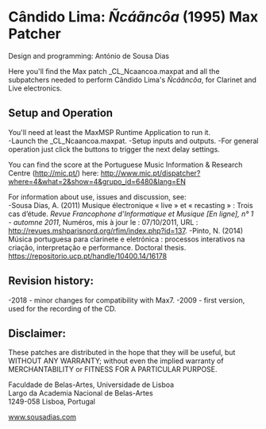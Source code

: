 # Cândido Lima: _Ñcáãncôa_ (1995) Max Patcher
Design and programming: António de Sousa Dias

Here you'll find the Max patch \_CL_Ncaancoa.maxpat and all the subpatchers needed to perform Cândido Lima's _Ñcáãncôa_, for Clarinet and Live electronics.

## Setup and Operation
You'll need at least the MaxMSP Runtime Application to run it.<br>
-Launch the \_CL_Ncaancoa.maxpat.
-Setup inputs and outputs.
-For general operation just click the buttons to trigger the next delay settings.

You can find the score at the Portuguese Music Information & Research Centre (http://mic.pt/) here: http://www.mic.pt/dispatcher?where=4&what=2&show=4&grupo_id=6480&lang=EN

For information about use, issues and discussion, see:<br>
-Sousa Dias, A. (2011) Musique électronique « live » et « recasting » : Trois cas d’étude. _Revue Francophone d'Informatique et Musique [En ligne], n° 1 - automne 2011_, Numéros, mis à jour le : 07/10/2011, URL : http://revues.mshparisnord.org/rfim/index.php?id=137.
-Pinto, N. (2014) Música portuguesa para clarinete e eletrónica : processos interativos na criação, interpretação e performance. Doctoral thesis. https://repositorio.ucp.pt/handle/10400.14/16178

## Revision history:
-2018 - minor changes for compatibility with Max7.
-2009 - first version, used for the recording of the CD.

## Disclaimer:
These patches are distributed in the hope that they will be useful, but WITHOUT ANY WARRANTY; without even the implied warranty of MERCHANTABILITY or FITNESS FOR A PARTICULAR PURPOSE.

Faculdade de Belas-Artes, Universidade de Lisboa<br>
Largo da Academia Nacional de Belas-Artes<br>
1249-058 Lisboa, Portugal<br>

www.sousadias.com
